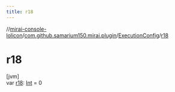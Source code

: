 ```yaml
---
title: r18
---
```

//[mirai-console-lolicon](../../../index.html)/[com.github.samarium150.mirai.plugin](../index.html)/[ExecutionConfig](index.html)/[r18](r18.html)



# r18



[jvm]\
var [r18](r18.html): [Int](https://kotlinlang.org/api/latest/jvm/stdlib/kotlin/-int/index.html) = 0




